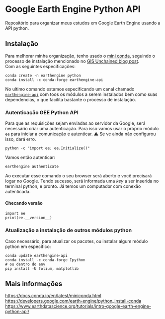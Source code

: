 # Google Earth Engine Python API
Repositório para organizar meus estudos em Google Earth Engine usando a API python.  

## Instalação  
Para melhorar minha organização, tenho usado o [mini conda](https://docs.conda.io/en/latest/miniconda.html), seguindo o processo de instalação mencionado no [GIS Unchained blog post](https://gisunchained.wordpress.com/2019/05/29/using-qgis-from-conda).  
Com as seguintes especificações:  
```
conda create -n earthengine python
conda install -c conda-forge earthengine-api 
```  
No ultimo comando estamos especificando um canal chamado [`earthengine-api`](https://anaconda.org/conda-forge/earthengine-api) com toos os módulos a serem instalados bem como suas dependencias, o que facilita bastante o processo de instalação.  
 
### Autenticação GEE Python API  
Para que as requisições sejam enviadas ao servidor da Google, será necessário criar uma autenticação. Para isso vamos usar o próprio módulo `ee` para iniciar a comunicação e autenticar.
:warning: Se vc ainda não configurou isso, dará erro.  
```
python -c "import ee; ee.Initialize()"
```  

Vamos então autenticar:  
```
earthengine authenticate
```  
Ao executar esse comando o seu browser será aberto e você precisará logar no Google. Tendo sucesso, será informada uma *key* a ser inserida no terminal python, e pronto. Já temos um computador com conexão autenticada.  

#### Checando versão  
```
import ee
print(ee.__version__)
```

### Atualização a instalação de outros módulos python  
Caso necessário, para atualizar os pacotes, ou instalar algum módulo python em específico:  
```
conda update earthengine-api
conda install -c conda-forge Ipython
# ou dentro do env
pip install -U folium, matplotlib
``` 

## Mais informações
https://docs.conda.io/en/latest/miniconda.html  
https://developers.google.com/earth-engine/python_install-conda  
https://www.earthdatascience.org/tutorials/intro-google-earth-engine-python-api/  
